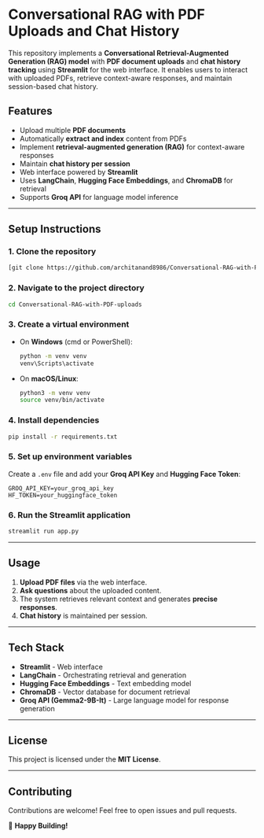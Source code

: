 # **Conversational RAG with PDF Uploads and Chat History**

This repository implements a **Conversational Retrieval-Augmented Generation (RAG) model** with **PDF document uploads** and **chat history tracking** using **Streamlit** for the web interface. It enables users to interact with uploaded PDFs, retrieve context-aware responses, and maintain session-based chat history.

## **Features**
- Upload multiple **PDF documents**
- Automatically **extract and index** content from PDFs
- Implement **retrieval-augmented generation (RAG)** for context-aware responses
- Maintain **chat history per session**
- Web interface powered by **Streamlit**
- Uses **LangChain**, **Hugging Face Embeddings**, and **ChromaDB** for retrieval
- Supports **Groq API** for language model inference

---

## **Setup Instructions**

### **1. Clone the repository**  
```bash
[git clone https://github.com/architanand8986/Conversational-RAG-with-PDF-uploads.git](https://github.com/architanand8986/Conversational-RAG-with-PDF-uploads.git)
```

### **2. Navigate to the project directory**  
```bash
cd Conversational-RAG-with-PDF-uploads
```

### **3. Create a virtual environment**  
- On **Windows** (cmd or PowerShell):  
  ```bash
  python -m venv venv
  venv\Scripts\activate
  ```  
- On **macOS/Linux**:  
  ```bash
  python3 -m venv venv
  source venv/bin/activate
  ```  

### **4. Install dependencies**  
```bash
pip install -r requirements.txt
```

### **5. Set up environment variables**  
Create a `.env` file and add your **Groq API Key** and **Hugging Face Token**:
```
GROQ_API_KEY=your_groq_api_key
HF_TOKEN=your_huggingface_token
```

### **6. Run the Streamlit application**  
```bash
streamlit run app.py
```

---

## **Usage**
1. **Upload PDF files** via the web interface.
2. **Ask questions** about the uploaded content.
3. The system retrieves relevant context and generates **precise responses**.
4. **Chat history** is maintained per session.

---

## **Tech Stack**
- **Streamlit** - Web interface
- **LangChain** - Orchestrating retrieval and generation
- **Hugging Face Embeddings** - Text embedding model
- **ChromaDB** - Vector database for document retrieval
- **Groq API (Gemma2-9B-It)** - Large language model for response generation

---

## **License**
This project is licensed under the **MIT License**.

---

## **Contributing**
Contributions are welcome! Feel free to open issues and pull requests.

🚀 **Happy Building!**

